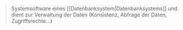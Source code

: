 > Systemsoftware eines [[Datenbanksystem|Datenbanksystems]] und dient zur Verwaltung der Daten (Konsistenz, Abfrage der Daten, Zugriffsrechte...)


